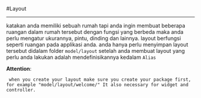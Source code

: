 #Layout
***

katakan anda memiliki sebuah rumah tapi anda ingin membuat beberapa ruangan dalam rumah tersebut dengan fungsi
yang berbeda maka anda perlu mengatur ukurannya, pintu, dinding dan lainnya. layout berfungsi seperti ruangan
pada applikasi anda. anda hanya perlu menyimpan layout tersebut didalam folder `model/layout` setelah anda membuat
layout yang perlu anda lakukan adalah mendefinisikannya kedalam `Alias`

**Attention**:

     when you create your layout make sure you create your package first, for example "model/layout/welcome/" It also necessary for widget and controller.